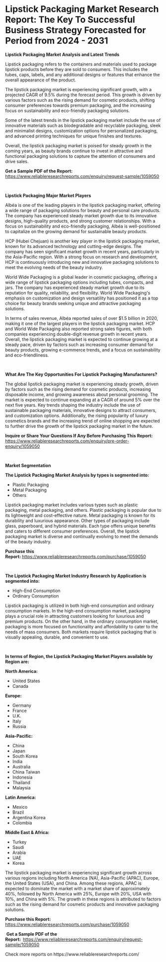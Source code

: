 <p><h1>Lipstick Packaging Market Research Report: The Key To Successful Business Strategy Forecasted for Period from 2024 - 2031</h1></p><p><strong>Lipstick Packaging Market Analysis and Latest Trends</strong></p>
<p><p>Lipstick packaging refers to the containers and materials used to package lipstick products before they are sold to consumers. This includes the tubes, caps, labels, and any additional designs or features that enhance the overall appearance of the product.</p><p>The lipstick packaging market is experiencing significant growth, with a projected CAGR of 9.5% during the forecast period. This growth is driven by various factors such as the rising demand for cosmetic products, shifting consumer preferences towards premium packaging, and the increasing focus on sustainability and eco-friendly packaging solutions.</p><p>Some of the latest trends in the lipstick packaging market include the use of innovative materials such as biodegradable and recyclable packaging, sleek and minimalist designs, customization options for personalized packaging, and advanced printing techniques for unique finishes and textures.</p><p>Overall, the lipstick packaging market is poised for steady growth in the coming years, as beauty brands continue to invest in attractive and functional packaging solutions to capture the attention of consumers and drive sales.</p></p>
<p><strong>Get a Sample PDF of the Report:&nbsp;</strong> <a href="https://www.reliableresearchreports.com/enquiry/request-sample/1059050">https://www.reliableresearchreports.com/enquiry/request-sample/1059050</a></p>
<p>&nbsp;</p>
<p><strong>Lipstick Packaging Major Market Players</strong></p>
<p><p>Albéa is one of the leading players in the lipstick packaging market, offering a wide range of packaging solutions for beauty and personal care products. The company has experienced steady market growth due to its innovative designs, high-quality products, and strong customer relationships. With a focus on sustainability and eco-friendly packaging, Albéa is well-positioned to capitalize on the growing demand for sustainable beauty products.</p><p>HCP (Hubei Chejuan) is another key player in the lipstick packaging market, known for its advanced technology and cutting-edge designs. The company has seen significant market growth in recent years, particularly in the Asia-Pacific region. With a strong focus on research and development, HCP is continuously introducing new and innovative packaging solutions to meet the evolving needs of the beauty industry.</p><p>World Wide Packaging is a global leader in cosmetic packaging, offering a wide range of lipstick packaging options including tubes, compacts, and jars. The company has experienced steady market growth due to its reputation for quality, reliability, and flexibility. World Wide Packaging's emphasis on customization and design versatility has positioned it as a top choice for beauty brands seeking unique and attractive packaging solutions.</p><p>In terms of sales revenue, Albéa reported sales of over $1.5 billion in 2020, making it one of the largest players in the lipstick packaging market. HCP and World Wide Packaging also reported strong sales figures, with both companies experiencing double-digit revenue growth in recent years. Overall, the lipstick packaging market is expected to continue growing at a steady pace, driven by factors such as increasing consumer demand for beauty products, growing e-commerce trends, and a focus on sustainability and eco-friendliness.</p></p>
<p>&nbsp;</p>
<p><strong>What Are The Key Opportunities For Lipstick Packaging Manufacturers?</strong></p>
<p><p>The global lipstick packaging market is experiencing steady growth, driven by factors such as the rising demand for cosmetic products, increasing disposable income, and growing awareness about personal grooming. The market is expected to continue expanding at a CAGR of around 5% over the next five years. Key trends shaping the industry include the use of sustainable packaging materials, innovative designs to attract consumers, and customization options. Additionally, the rising popularity of luxury cosmetics brands and the increasing trend of online shopping are expected to further drive the growth of the lipstick packaging market in the future.</p></p>
<p><strong>Inquire or Share Your Questions If Any Before Purchasing This Report:</strong> <a href="https://www.reliableresearchreports.com/enquiry/pre-order-enquiry/1059050">https://www.reliableresearchreports.com/enquiry/pre-order-enquiry/1059050</a></p>
<p>&nbsp;</p>
<p><strong>Market Segmentation</strong></p>
<p><strong>The Lipstick Packaging Market Analysis by types is segmented into:</strong></p>
<p><ul><li>Plastic Packaging</li><li>Metal Packaging</li><li>Others</li></ul></p>
<p><p>Lipstick packaging market includes various types such as plastic packaging, metal packaging, and others. Plastic packaging is popular due to its lightweight and cost-effective nature. Metal packaging is known for its durability and luxurious appearance. Other types of packaging include glass, paperboard, and hybrid materials. Each type offers unique benefits and caters to different consumer preferences. Overall, the lipstick packaging market is diverse and continually evolving to meet the demands of the beauty industry.</p></p>
<p><strong>Purchase this Report:&nbsp;</strong><a href="https://www.reliableresearchreports.com/purchase/1059050">https://www.reliableresearchreports.com/purchase/1059050</a></p>
<p>&nbsp;</p>
<p><strong>The Lipstick Packaging Market Industry Research by Application is segmented into:</strong></p>
<p><ul><li>High-End Consumption</li><li>Ordinary Consumption</li></ul></p>
<p><p>Lipstick packaging is utilized in both high-end consumption and ordinary consumption markets. In the high-end consumption market, packaging plays a crucial role in attracting customers looking for luxurious and premium products. On the other hand, in the ordinary consumption market, packaging is more focused on functionality and affordability to cater to the needs of mass consumers. Both markets require lipstick packaging that is visually appealing, durable, and convenient to use.</p></p>
<p>&nbsp;</p>
<p><strong>In terms of Region, the Lipstick Packaging Market Players available by Region are:</strong></p>
<p>
    <p> <strong> North America: </strong>
        <ul>
            <li>United States</li>
            <li>Canada</li>
        </ul>
        </p> 
    <p> <strong> Europe: </strong>
        <ul>
            <li>Germany</li>
            <li>France</li>
            <li>U.K.</li>
            <li>Italy</li>
            <li>Russia</li>
        </ul>
        </p> 
    <p> <strong> Asia-Pacific: </strong>
        <ul>
            <li>China</li>
            <li>Japan</li>
            <li>South Korea</li>
            <li>India</li>
            <li>Australia</li>
            <li>China Taiwan</li>
            <li>Indonesia</li>
            <li>Thailand</li>
            <li>Malaysia</li>
        </ul>
        </p> 
    <p> <strong> Latin America: </strong>
        <ul>
            <li>Mexico</li>
            <li>Brazil</li>
            <li>Argentina Korea</li>
            <li>Colombia</li>
        </ul>
        </p> 
    <p> <strong> Middle East & Africa: </strong>
        <ul>
            <li>Turkey</li>
            <li>Saudi</li>
            <li>Arabia</li>
            <li>UAE</li>
            <li>Korea</li>
        </ul>
    </p>
    </p>
<p><p>The lipstick packaging market is experiencing significant growth across various regions including North America (NA), Asia-Pacific (APAC), Europe, the United States (USA), and China. Among these regions, APAC is expected to dominate the market with a market share of approximately 40%, followed by North America with 25%, Europe with 20%, USA with 10%, and China with 5%. The growth in these regions is attributed to factors such as the rising demand for cosmetic products and innovative packaging solutions.</p></p>
<p><strong>Purchase this Report: </strong><a href="https://www.reliableresearchreports.com/purchase/1059050">https://www.reliableresearchreports.com/purchase/1059050</a></p>
<p>&nbsp;<strong>Get a Sample PDF of the Report:&nbsp;&nbsp;</strong><a href="https://www.reliableresearchreports.com/enquiry/request-sample/1059050">https://www.reliableresearchreports.com/enquiry/request-sample/1059050</a></p>
<p><strong></strong></p>
<p>Check more reports on https://www.reliableresearchreports.com/</p>